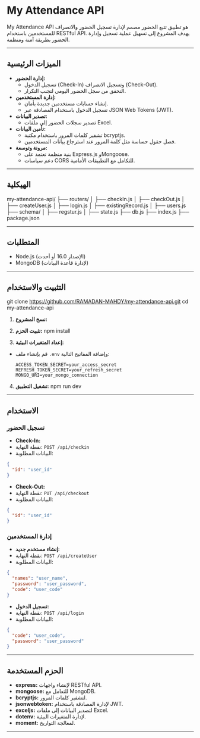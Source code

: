 # My Attendance API

My Attendance API هو تطبيق تتبع الحضور مصمم لإدارة تسجيل الحضور والانصراف للمستخدمين باستخدام RESTful API. يهدف المشروع إلى تسهيل عملية تسجيل وإدارة الحضور بطريقة آمنة ومنظمة.

---

## الميزات الرئيسية

- **إدارة الحضور:**
  - تسجيل الدخول (Check-In) وتسجيل الانصراف (Check-Out).
  - التحقق من سجل الحضور اليومي لتجنب التكرار.
- **إدارة المستخدمين:**
  - إنشاء حسابات مستخدمين جديدة بأمان.
  - تسجيل الدخول باستخدام المصادقة عبر JSON Web Tokens (JWT).
- **تصدير البيانات:**
  - تصدير سجلات الحضور إلى ملفات Excel.
- **تأمين البيانات:**
  - تشفير كلمات المرور باستخدام مكتبة bcryptjs.
  - فصل حقول حساسة مثل كلمة المرور عند استرجاع بيانات المستخدمين.
- **مرونة وتوسعة:**
  - بنية منظمة تعتمد على Express.js وMongoose.
  - دعم سياسات CORS للتكامل مع التطبيقات الأمامية.

---

## الهيكلية

my-attendance-api/ ├── routers/ │ ├── checkIn.js │ ├── checkOut.js │ ├── createUser.js │ ├── login.js │ ├── existingRecord.js │ ├── users.js ├── schema/ │ ├── regstur.js │ ├── state.js ├── db.js ├── index.js ├── package.json


---

## المتطلبات

- Node.js (الإصدار 16.0 أو أحدث)
- MongoDB (لإدارة قاعدة البيانات)

---

## التثبيت والاستخدام
git clone https://github.com/RAMADAN-MAHDY/my-attendance-api.git cd my-attendance-api

1. **نسخ المشروع:**

2. **تثبيت الحزم:**
npm install



3. **إعداد المتغيرات البيئية:**
- قم بإنشاء ملف `.env` وإضافة المفاتيح التالية:
  ```
  ACCESS_TOKEN_SECRET=your_access_secret
  REFRESH_TOKEN_SECRET=your_refresh_secret
  MONGO_URI=your_mongo_connection
  ```

4. **تشغيل التطبيق:**
npm run dev


---

## الاستخدام

### تسجيل الحضور

- **Check-In:**
- نقطة النهاية: `POST /api/checkin`
- البيانات المطلوبة:
 ```json
 {
   "id": "user_id"
 }
 ```

- **Check-Out:**
- نقطة النهاية: `PUT /api/checkout`
- البيانات المطلوبة:
 ```json
 {
   "id": "user_id"
 }
 ```

### إدارة المستخدمين

- **إنشاء مستخدم جديد:**
- نقطة النهاية: `POST /api/createUser`
- البيانات المطلوبة:
 ```json
 {
   "names": "user_name",
   "password": "user_password",
   "code": "user_code"
 }
 ```

- **تسجيل الدخول:**
- نقطة النهاية: `POST /api/login`
- البيانات المطلوبة:
 ```json
 {
   "code": "user_code",
   "password": "user_password"
 }
 ```

---

## الحزم المستخدمة

- **express:** لإنشاء واجهات RESTful API.
- **mongoose:** للتعامل مع MongoDB.
- **bcryptjs:** لتشفير كلمات المرور.
- **jsonwebtoken:** لإدارة المصادقة باستخدام JWT.
- **exceljs:** لتصدير البيانات إلى ملفات Excel.
- **dotenv:** لإدارة المتغيرات البيئية.
- **moment:** لمعالجة التواريخ.

---




